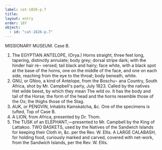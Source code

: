 ```yaml
---
label: cat-1826-p.7
title: 
layout: entry
order: 107
object:
  - id: "cat-1826-p.7"
---
```


MISSIONARY MUSEUM.
Case B.
1. The EGYPTIAN ANTELOPE, (Orya.)
Horns straight, three feet long, tapering, distinctly annulate;
body grey; dorsal stripe dark; with the hinder hair re¬
versed; tail black and hairy; face white, with a black
spot at the base of the horns, one on the middle of the
face, and one on each side, reaching from the eye to the
throat; body beneath, white.
2. GNU, or GNoo, a kind of Antelope, from the Boschu¬
ana Country, South Africa, shot by Mr. Campbell's
party, July 1823.
Called by the natives Het wilde beest, by which they mean
The wild ov. It has the body and tail of the Horse; the
form of the head and the horns resemble those of the Ox;
the thighs those of the Stag.
3. AUK, or PENGVIN,
Inhabits Kamskatcha, &c. One of the specimens is tufted,
Top of Case B.
1. A LION, from Africa, presented by Dr. Thom.
2. The TUSK of an ELEPHANT,—presented to Mr.
Campbell by the King of Lattakoo.
TWO BASKETS, used by the Natives of the Sandwich
Islands for keeping their Cloth in, &c. per the Rev.
W. Ellis.
A LARGE CALABASH, for holding food,
curiously
marked and carved, covered with net-work, from the
Sandwich Islands, per the Rev. W. Ellis.